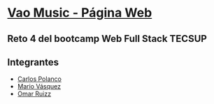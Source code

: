 # [Vao Music - Página Web](https://mariovasquez.github.io/Reto4_G17/)
## Reto 4 del bootcamp Web Full Stack TECSUP
## Integrantes
* [Carlos Polanco](https://github.com/capolancoz)
* [Mario Vásquez](https://github.com/mariovasquez)
* [Omar Ruizz](https://github.com/#)
